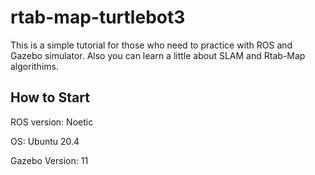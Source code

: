 # rtab-map-turtlebot3
This is a simple tutorial for those who need to practice with ROS and Gazebo simulator. Also you can learn a little about SLAM and Rtab-Map algorithims.

## How to Start

ROS version: Noetic

OS: Ubuntu 20.4

Gazebo Version: 11

